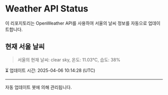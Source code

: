 
# Weather API Status

이 리포지토리는 OpenWeather API를 사용하여 서울의 날씨 정보를 자동으로 업데이트합니다.

## 현재 서울 날씨
> 서울의 현재 날씨: clear sky, 온도: 11.03°C, 습도: 38%

⏳ 업데이트 시간: 2025-04-06 10:14:28 (UTC)

---
자동 업데이트 봇에 의해 관리됩니다.
